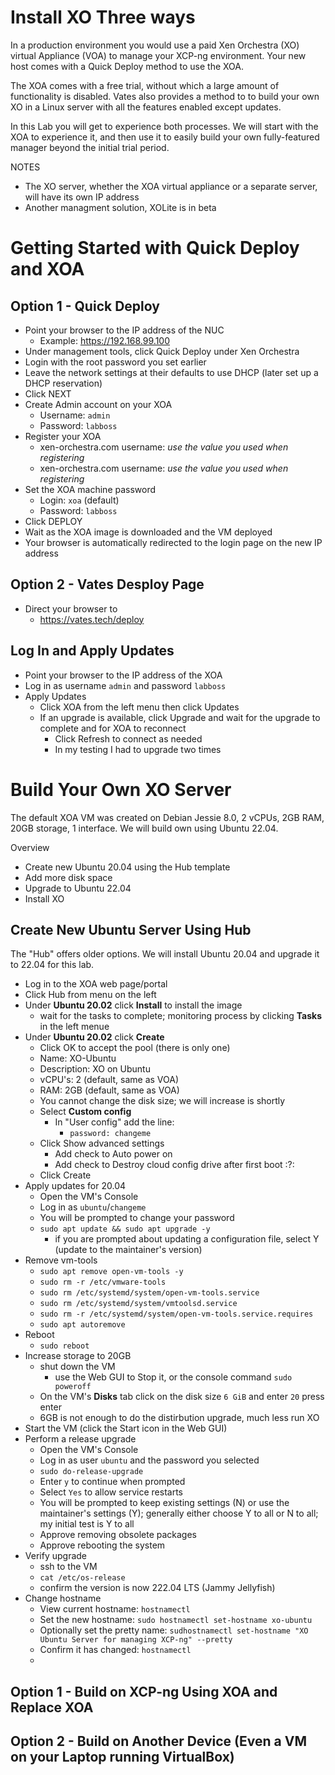 # Install XO Three ways
In a production environment you would use a paid Xen Orchestra (XO) virtual Appliance (VOA) to manage your XCP-ng environment. Your new host comes with a Quick Deploy method to use the XOA.

The XOA comes with a free trial, without which a large amount of functionality is disabled. Vates also provides a method to to build your own XO in a Linux server with all the features enabled except updates.

In this Lab you will get to experience both processes. We will start with the XOA to experience it, and then use it to easily build your own fully-featured manager beyond the initial trial period.

NOTES
- The XO server, whether the XOA virtual appliance or a separate server, will have its own IP address
- Another managment solution, XOLite is in beta

# Getting Started with Quick Deploy and XOA
## Option 1 - Quick Deploy
- Point your browser to the IP address of the NUC
  - Example: https://192.168.99.100
- Under management tools, click Quick Deploy under Xen Orchestra
- Login with the root password you set earlier
- Leave the network settings at their defaults to use DHCP (later set up a DHCP reservation)
- Click NEXT
- Create Admin account on your XOA
  - Username: `admin`
  - Password: `labboss`
- Register your XOA
  - xen-orchestra.com username: *use the value you used when registering*
  - xen-orchestra.com username: *use the value you used when registering*
- Set the XOA machine password
  - Login: `xoa` (default)
  - Password: `labboss`
- Click DEPLOY
- Wait as the XOA image is downloaded and the VM deployed
- Your browser is automatically redirected to the login page on the new IP address

## Option 2 - Vates Desploy Page
- Direct your browser to
  - https://vates.tech/deploy
 
## Log In and Apply Updates
- Point your browser to the IP address of the XOA
- Log in as username `admin` and password `labboss`
- Apply Updates
  - Click XOA from the left menu then click Updates
  - If an upgrade is available, click Upgrade and wait for the upgrade to complete and for XOA to reconnect
    - Click Refresh to connect as needed
    - In my testing I had to upgrade two times

# Build Your Own XO Server
The default XOA VM was created on Debian Jessie 8.0, 2 vCPUs, 2GB RAM, 20GB storage, 1 interface. We will build own using Ubuntu 22.04.

Overview
- Create new Ubuntu 20.04 using the Hub template
- Add more disk space
- Upgrade to Ubuntu 22.04
- Install XO

## Create New Ubuntu Server Using Hub
The "Hub" offers older options. We will install Ubuntu 20.04 and upgrade it to 22.04 for this lab.

- Log in to the XOA web page/portal
- Click Hub from menu on the left
- Under **Ubuntu 20.02** click **Install** to install the image
  - wait for the tasks to complete; monitoring process by clicking **Tasks** in the left menue
- Under **Ubuntu 20.02** click **Create**
    - Click OK to accept the pool (there is only one)
    - Name: XO-Ubuntu
    - Description: XO on Ubuntu
    - vCPU's: 2 (default, same as VOA)
    - RAM: 2GB (default, same as VOA)
    - You cannot change the disk size; we will increase is shortly
    - Select **Custom config**
      - In "User config" add the line:
        - `password: changeme`
    - Click Show advanced settings
      - Add check to Auto power on
      - Add check to Destroy cloud config drive after first boot :?:
  - Click Create
- Apply updates for 20.04
  - Open the VM's Console
  - Log in as `ubuntu`/`changeme`
  - You will be prompted to change your password
  - `sudo apt update && sudo apt upgrade -y`
    - if you are prompted about updating a configuration file, select Y (update to the maintainer's version)
- Remove vm-tools
  - `sudo apt remove open-vm-tools -y`
  - `sudo rm -r /etc/vmware-tools`
  - `sudo rm /etc/systemd/system/open-vm-tools.service`
  - `sudo rm /etc/systemd/system/vmtoolsd.service`
  - `sudo rm -r /etc/systemd/system/open-vm-tools.service.requires`
  - `sudo apt autoremove`
- Reboot
  - `sudo reboot`
- Increase storage to 20GB
  - shut down the VM
    - use the Web GUI to Stop it, or the console command `sudo poweroff`
  - On the VM's **Disks** tab click on the disk size `6 GiB` and enter `20` press enter
  - 6GB is not enough to do the distirbution upgrade, much less run XO
- Start the VM (click the Start icon in the Web GUI)
- Perform a release upgrade
  - Open the VM's Console
  - Log in as user `ubuntu` and the password you selected
  - `sudo do-release-upgrade`
  - Enter `y` to continue when prompted
  - Select `Yes` to allow service restarts
  - You will be prompted to keep existing settings (N) or use the maintainer's settings (Y); generally either choose Y to all or N to all; my initial test is Y to all
  - Approve removing obsolete packages
  - Approve rebooting the system
- Verify upgrade
  - ssh to the VM
  - `cat /etc/os-release`
  - confirm the version is now 222.04 LTS (Jammy Jellyfish)
- Change hostname
  - View current hostname: `hostnamectl`
  - Set the new hostname: `sudo hostnamectl set-hostname xo-ubuntu`
  - Optionally set the pretty name: `sudhostnamectl set-hostname "XO Ubuntu Server for managing XCP-ng" --pretty`
  - Confirm it has changed: `hostnamectl`
  - 

## Option 1 - Build on XCP-ng Using XOA and Replace XOA
## Option 2 - Build on Another Device (Even a VM on your Laptop running VirtualBox)
